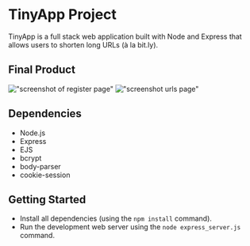 # TinyApp Project

TinyApp is a full stack web application built with Node and Express that allows users to shorten long URLs (à la bit.ly).

## Final Product

!["screenshot of register page"](https://github.com/Estuardo-sanchez/tinyapp/blob/main/docs/register-page.png)
!["screenshot urls page"](https://github.com/Estuardo-sanchez/tinyapp/blob/main/docs/urls-page.png)

## Dependencies

- Node.js
- Express
- EJS
- bcrypt
- body-parser
- cookie-session


## Getting Started

- Install all dependencies (using the `npm install` command).
- Run the development web server using the `node express_server.js` command.